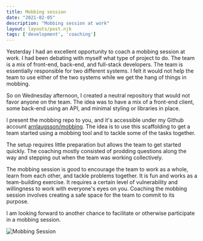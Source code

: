 ```yaml
---
title: Mobbing session
date: "2021-02-05"
description: "Mobbing session at work"
layout: layouts/post.njk
tags: ['development', 'coaching']
---
```


Yesterday I had an excellent opportunity to coach a mobbing session at work. I had been debating with myself what type of project to do. The team is a mix of front-end, back-end, and full-stack developers. The team is essentially responsible for two different systems. I felt it would not help the team to use either of the two systems while we get the hang of things in mobbing.

So on Wednesday afternoon, I created a neutral repository that would not favor anyone on the team. The idea was to have a mix of a front-end client, some back-end using an API, and minimal styling or libraries in place.

I present the mobbing repo to you, and it's accessible under my Github account [arnlaugsson/mobbing](https://github.com/arnlaugsson/mobbing). The idea is to use this scaffolding to get a team started using a mobbing tool and to tackle some of the tasks together.

The setup requires little preparation but allows the team to get started quickly. The coaching mostly consisted of prodding questions along the way and stepping out when the team was working collectively.

The mobbing session is good to encourage the team to work as a whole, learn from each other, and tackle problems together. It is fun and works as a team-building exercise. It requires a certain level of vulnerability and willingness to work with everyone's eyes on you. Coaching the mobbing session involves creating a safe space for the team to commit to its purpose.

I am looking forward to another chance to facilitate or otherwise participate in a mobbing session.

![Mobbing Session](../../../../img/mobbing.png)